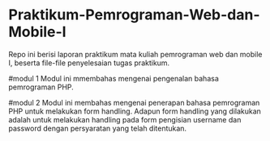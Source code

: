 # Praktikum-Pemrograman-Web-dan-Mobile-I

Repo ini berisi laporan praktikum mata kuliah pemrograman web dan mobile I, beserta file-file penyelesaian tugas praktikum.

#modul 1
  Modul ini mmembahas mengenai pengenalan bahasa pemrograman PHP. 
 
#modul 2 
  Modul ini membahas mengenai penerapan bahasa pemrograman PHP untuk melakukan form handling. Adapun form handling yang dilakukan adalah untuk melakukan handling pada form pengisian username dan password dengan persyaratan yang telah ditentukan. 

